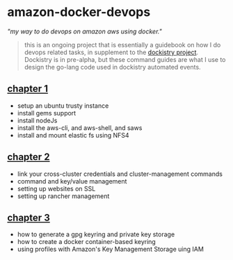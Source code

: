 # amazon-docker-devops
*"my way to do devops on amazon aws using docker."*

> this is an ongoing project that is essentially a guidebook on how I do devops related tasks, in supplement to the [dockistry project](https://github.com/dockistry).  Dockistry is in pre-alpha, but these command guides are what I use to design the go-lang code used in dockistry automated events.

## [chapter 1](https://github.com/forktheweb/amazon-docker-devops/blob/master/setup-ubuntu.md)
- setup an ubuntu trusty instance
- install gems support
- install nodeJs
- install the aws-cli, and aws-shell, and saws
- install and mount elastic fs using NFS4

## [chapter 2](https://github.com/forktheweb/amazon-docker-devops/blob/master/setup-nginx-rancher-boom-etcd-go-ssl.md)
- link your cross-cluster credentials and cluster-management commands
- command and key/value management
- setting up websites on SSL
- setting up rancher management

## [chapter 3](https://github.com/forktheweb/amazon-docker-devops/blob/master/setup-gpg.md)
- how to generate a gpg keyring and private key storage
- how to create a docker container-based keyring
- using profiles with Amazon's Key Management Storage uing IAM
